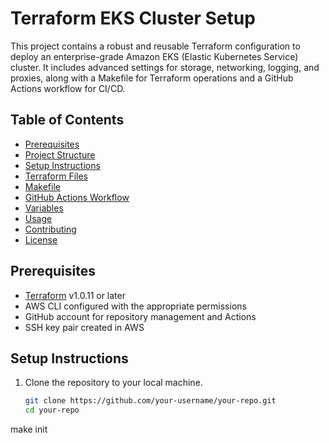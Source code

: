 # Terraform EKS Cluster Setup

This project contains a robust and reusable Terraform configuration to deploy an enterprise-grade Amazon EKS (Elastic Kubernetes Service) cluster. It includes advanced settings for storage, networking, logging, and proxies, along with a Makefile for Terraform operations and a GitHub Actions workflow for CI/CD.

## Table of Contents
- [Prerequisites](#prerequisites)
- [Project Structure](#project-structure)
- [Setup Instructions](#setup-instructions)
- [Terraform Files](#terraform-files)
- [Makefile](#makefile)
- [GitHub Actions Workflow](#github-actions-workflow)
- [Variables](#variables)
- [Usage](#usage)
- [Contributing](#contributing)
- [License](#license)

## Prerequisites
- [Terraform](https://www.terraform.io/downloads.html) v1.0.11 or later
- AWS CLI configured with the appropriate permissions
- GitHub account for repository management and Actions
- SSH key pair created in AWS

## Setup Instructions
1. Clone the repository to your local machine.
   ```sh
   git clone https://github.com/your-username/your-repo.git
   cd your-repo
make init

